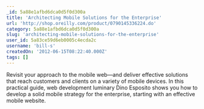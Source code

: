 ```yaml
---
_id: 5a88e1afbd6dca0d5f0d300a
title: 'Architecting Mobile Solutions for the Enterprise'
url: 'http://shop.oreilly.com/product/0790145336224.do'
category: 5a88e1afbd6dca0d5f0d300a
slug: 'architecting-mobile-solutions-for-the-enterprise'
user_id: 5a83ce59d6eb0005c4ecda2c
username: 'bill-s'
createdOn: '2012-06-15T08:22:40.000Z'
tags: []
---
```


Revisit your approach to the mobile web—and deliver effective solutions that reach customers and clients on a variety of mobile devices. In this practical guide, web development luminary Dino Esposito shows you how to develop a solid mobile strategy for the enterprise, starting with an effective mobile website.
